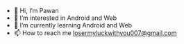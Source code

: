 - 👋 Hi, I’m Pawan
- 👀 I’m interested in Android and Web
- 🌱 I’m currently learning  Android and Web 
- 📫 How to reach me  losermyluckwithyou007@gmail.com

<!---
losermyluckwithyou007/losermyluckwithyou007 is a ✨ special ✨ repository because its `README.md` (this file) appears on your GitHub profile.
You can click the Preview link to take a look at your changes.
--->
